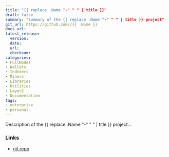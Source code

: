 ```yaml
---
title: "{{ replace .Name "-" " " | title }}"
draft: false
summary: "Summary of the {{ replace .Name "-" " " | title }} project"
git_url: https://github.com//{{ .Name }}
docs_url: 
latest_release:
  version: 
  date: 
  url: 
  checksum: 
categories:
- FullNodes
- Wallets
- Indexers
- Miners
- Libraries
- Utilities
- Layer2
- Documentation
tags:
- enterprise
- personal
---
```


Description of the {{ replace .Name "-" " " | title }} project...

### Links
  - [git repo]()
